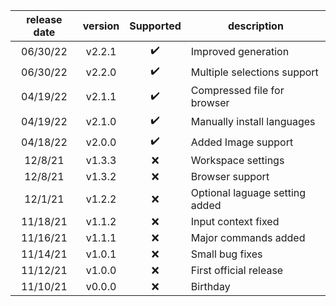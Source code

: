 |release date|version|Supported|description|
|:-:|:-:|:-:|-|
|06/30/22|v2.2.1|✔️|Improved generation|
|06/30/22|v2.2.0|✔️|Multiple selections support|
|04/19/22|v2.1.1|✔️|Compressed file for browser|
|04/19/22|v2.1.0|✔️|Manually install languages|
|04/18/22|v2.0.0|✔️|Added Image support|
|12/8/21|v1.3.3|❌|Workspace settings|
|12/8/21|v1.3.2|❌|Browser support|
|12/1/21|v1.2.2|❌|Optional laguage setting added|
|11/18/21|v1.1.2|❌|Input context fixed|
|11/16/21|v1.1.1|❌|Major commands added|
|11/14/21|v1.0.1|❌|Small bug fixes|
|11/12/21|v1.0.0|❌|First official release|
|11/10/21|v0.0.0|❌|Birthday|

<!-- |DATE|VERSION|SUPPORT|DESCRIPTION| -->
<!-- ✔️❌ -->